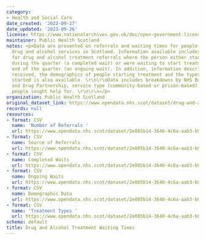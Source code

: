 ```yaml
---
category:
- Health and Social Care
date_created: '2022-09-27'
date_updated: '2023-09-26'
license: https://www.nationalarchives.gov.uk/doc/open-government-licence/version/3/
maintainer: Public Health Scotland
notes: <p>Data are presented on referrals and waiting times for people accessing specialist
  drug and alcohol services in Scotland. Information available includes waiting times
  for drug and alcohol treatment referrals where the person either started treatment
  during the quarter (a completed wait) or were waiting to start treatment at the
  end of the quarter (an ongoing wait). In addition, information describing the referrals
  received, the demographics of people starting treatment and the types of treatments
  started is also available. \r\n\r\nData includes breakdowns by NHS Board, Alcohol
  and Drug Partnership, service type (community-based or prison-based) and the substance(s)
  people sought help for. \r\n\r\n</p>
organization: Public Health Scotland
original_dataset_link: https://www.opendata.nhs.scot/dataset/drug-and-alcohol-treatment-waiting-times
records: null
resources:
- format: CSV
  name: 'Number of Referrals '
  url: https://www.opendata.nhs.scot/dataset/2e085b14-3640-4c6a-aab3-b04476d60718/resource/c16b6f2a-fc4d-4542-bb39-a0861b880b9e/download/numberofreferrals-30-06-2023.csv
- format: CSV
  name: Source of Referrals
  url: https://www.opendata.nhs.scot/dataset/2e085b14-3640-4c6a-aab3-b04476d60718/resource/bcf2e0c0-0f0d-46be-b58d-1de8b4210844/download/sourceofreferrals-30-06-2023.csv
- format: CSV
  name: Completed Waits
  url: https://www.opendata.nhs.scot/dataset/2e085b14-3640-4c6a-aab3-b04476d60718/resource/6a76fafd-e45c-43c5-96e6-c4f01bd33e96/download/completedwaits-30-06-2023.csv
- format: CSV
  name: Ongoing Waits
  url: https://www.opendata.nhs.scot/dataset/2e085b14-3640-4c6a-aab3-b04476d60718/resource/abf54d64-88de-47d8-9c31-49a959abc164/download/ongoingwaits-30-06-2023.csv
- format: CSV
  name: Demographic Data
  url: https://www.opendata.nhs.scot/dataset/2e085b14-3640-4c6a-aab3-b04476d60718/resource/0502ec31-f26d-47ee-83f5-3c2715276d8e/download/completedwaits-30-06-2023.csv
- format: CSV
  name: 'Treatment Types '
  url: https://www.opendata.nhs.scot/dataset/2e085b14-3640-4c6a-aab3-b04476d60718/resource/e754eb67-db9e-4193-94f8-fc44172db68e/download/treatmenttypesdata-30-06-2023.csv
schema: default
title: Drug and Alcohol Treatment Waiting Times
---
```

